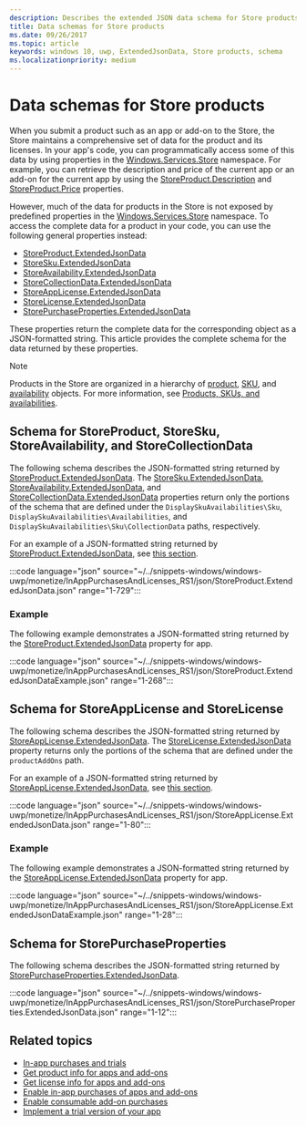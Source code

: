```yaml
---
description: Describes the extended JSON data schema for Store products in the Windows.Services.Store namespace.
title: Data schemas for Store products
ms.date: 09/26/2017
ms.topic: article
keywords: windows 10, uwp, ExtendedJsonData, Store products, schema
ms.localizationpriority: medium
---
```


# Data schemas for Store products

When you submit a product such as an app or add-on to the Store, the Store maintains a comprehensive set of data for the product and its licenses. In your app's code, you can programmatically access some of this data by using properties in the [Windows.Services.Store](/uwp/api/windows.services.store) namespace. For example, you can retrieve the description and price of the current app or an add-on for the current app by using the [StoreProduct.Description](/uwp/api/windows.services.store.storeproduct.Description) and [StoreProduct.Price](/uwp/api/windows.services.store.storeproduct.Price) properties.

However, much of the data for products in the Store is not exposed by predefined properties in the [Windows.Services.Store](/uwp/api/windows.services.store) namespace. To access the complete data for a product in your code, you can use the following general properties instead:

* [StoreProduct.ExtendedJsonData](/uwp/api/windows.services.store.storeproduct.ExtendedJsonData)
* [StoreSku.ExtendedJsonData](/uwp/api/windows.services.store.storesku.ExtendedJsonData)
* [StoreAvailability.ExtendedJsonData](/uwp/api/windows.services.store.storeavailability.ExtendedJsonData)
*	[StoreCollectionData.ExtendedJsonData](/uwp/api/windows.services.store.storecollectiondata.ExtendedJsonData)
*	[StoreAppLicense.ExtendedJsonData](/uwp/api/windows.services.store.storeapplicense.ExtendedJsonData)
* [StoreLicense.ExtendedJsonData](/uwp/api/windows.services.store.storelicense.ExtendedJsonData)
*	[StorePurchaseProperties.ExtendedJsonData](/uwp/api/windows.services.store.storepurchaseproperties.ExtendedJsonData)

These properties return the complete data for the corresponding object as a JSON-formatted string. This article provides the complete schema for the data returned by these properties.

> [!NOTE]
> Products in the Store are organized in a hierarchy of [product](/uwp/api/windows.services.store.storeproduct), [SKU](/uwp/api/windows.services.store.storesku), and [availability](/uwp/api/windows.services.store.storeavailability) objects. For more information, see [Products, SKUs, and availabilities](in-app-purchases-and-trials.md#products-skus).

## Schema for StoreProduct, StoreSku, StoreAvailability, and StoreCollectionData

The following schema describes the JSON-formatted string returned by [StoreProduct.ExtendedJsonData](/uwp/api/windows.services.store.storeproduct.ExtendedJsonData). The [StoreSku.ExtendedJsonData](/uwp/api/windows.services.store.storesku.ExtendedJsonData), [StoreAvailability.ExtendedJsonData](/uwp/api/windows.services.store.storeavailability.ExtendedJsonData), and [StoreCollectionData.ExtendedJsonData](/uwp/api/windows.services.store.storecollectiondata.ExtendedJsonData) properties return only the portions of the schema that are defined under the `DisplaySkuAvailabilities\Sku`, `DisplaySkuAvailabilities\Availabilities`, and `DisplaySkuAvailabilities\Sku\CollectionData` paths, respectively.

For an example of a JSON-formatted string returned by [StoreProduct.ExtendedJsonData](/uwp/api/windows.services.store.storeproduct.ExtendedJsonData), see [this section](#product-example).

:::code language="json" source="~/../snippets-windows/windows-uwp/monetize/InAppPurchasesAndLicenses_RS1/json/StoreProduct.ExtendedJsonData.json" range="1-729":::

<span id="product-example"></span>

### Example

The following example demonstrates a JSON-formatted string returned by the [StoreProduct.ExtendedJsonData](/uwp/api/windows.services.store.storeproduct.ExtendedJsonData) property for app.

:::code language="json" source="~/../snippets-windows/windows-uwp/monetize/InAppPurchasesAndLicenses_RS1/json/StoreProduct.ExtendedJsonDataExample.json" range="1-268":::

## Schema for StoreAppLicense and StoreLicense

The following schema describes the JSON-formatted string returned by [StoreAppLicense.ExtendedJsonData](/uwp/api/windows.services.store.storeapplicense.ExtendedJsonData). The [StoreLicense.ExtendedJsonData](/uwp/api/windows.services.store.storelicense.ExtendedJsonData) property returns only the portions of the schema that are defined under the `productAddOns` path.

For an example of a JSON-formatted string returned by [StoreAppLicense.ExtendedJsonData](/uwp/api/windows.services.store.storeapplicense.ExtendedJsonData), see [this section](#license-example).

:::code language="json" source="~/../snippets-windows/windows-uwp/monetize/InAppPurchasesAndLicenses_RS1/json/StoreAppLicense.ExtendedJsonData.json" range="1-80":::

<span id="license-example"></span>

### Example

The following example demonstrates a JSON-formatted string returned by the [StoreAppLicense.ExtendedJsonData](/uwp/api/windows.services.store.storeapplicense.ExtendedJsonData) property for app.

:::code language="json" source="~/../snippets-windows/windows-uwp/monetize/InAppPurchasesAndLicenses_RS1/json/StoreAppLicense.ExtendedJsonDataExample.json" range="1-28":::

## Schema for StorePurchaseProperties

The following schema describes the JSON-formatted string returned by [StorePurchaseProperties.ExtendedJsonData](/uwp/api/windows.services.store.storepurchaseproperties.ExtendedJsonData).

:::code language="json" source="~/../snippets-windows/windows-uwp/monetize/InAppPurchasesAndLicenses_RS1/json/StorePurchaseProperties.ExtendedJsonData.json" range="1-12":::

## Related topics

* [In-app purchases and trials](in-app-purchases-and-trials.md)
* [Get product info for apps and add-ons](get-product-info-for-apps-and-add-ons.md)
* [Get license info for apps and add-ons](get-license-info-for-apps-and-add-ons.md)
* [Enable in-app purchases of apps and add-ons](enable-in-app-purchases-of-apps-and-add-ons.md)
* [Enable consumable add-on purchases](enable-consumable-add-on-purchases.md)
* [Implement a trial version of your app](implement-a-trial-version-of-your-app.md)
